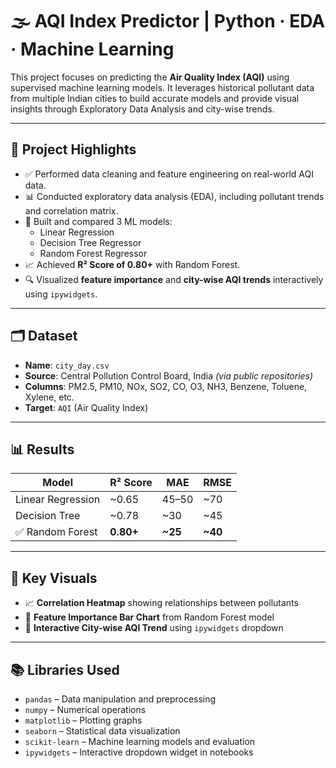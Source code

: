 # 🌫️ AQI Index Predictor | Python · EDA · Machine Learning

This project focuses on predicting the **Air Quality Index (AQI)** using supervised machine learning models. It leverages historical pollutant data from multiple Indian cities to build accurate models and provide visual insights through Exploratory Data Analysis and city-wise trends.

---

## 📌 Project Highlights

- ✅ Performed data cleaning and feature engineering on real-world AQI data.
- 📊 Conducted exploratory data analysis (EDA), including pollutant trends and correlation matrix.
- 🧠 Built and compared 3 ML models:
  - Linear Regression
  - Decision Tree Regressor
  - Random Forest Regressor
- 📈 Achieved **R² Score of 0.80+** with Random Forest.
- 🔍 Visualized **feature importance** and **city-wise AQI trends** interactively using `ipywidgets`.

---

## 🗂️ Dataset

- **Name**: `city_day.csv`
- **Source**: Central Pollution Control Board, India *(via public repositories)*
- **Columns**: PM2.5, PM10, NOx, SO2, CO, O3, NH3, Benzene, Toluene, Xylene, etc.
- **Target**: `AQI` (Air Quality Index)

---

## 📊 Results

| Model              | R² Score | MAE    | RMSE   |
|-------------------|----------|--------|--------|
| Linear Regression | ~0.65    | 45–50  | ~70    |
| Decision Tree     | ~0.78    | ~30    | ~45    |
| ✅ Random Forest   | **0.80+** | **~25** | **~40** |

---

## 📌 Key Visuals

- 📈 **Correlation Heatmap** showing relationships between pollutants
- 🌲 **Feature Importance Bar Chart** from Random Forest model
- 🧭 **Interactive City-wise AQI Trend** using `ipywidgets` dropdown

---

## 📚 Libraries Used

- `pandas` – Data manipulation and preprocessing
- `numpy` – Numerical operations
- `matplotlib` – Plotting graphs
- `seaborn` – Statistical data visualization
- `scikit-learn` – Machine learning models and evaluation
- `ipywidgets` – Interactive dropdown widget in notebooks


